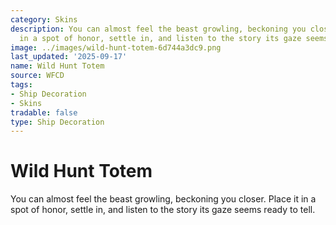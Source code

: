 ```yaml
---
category: Skins
description: You can almost feel the beast growling, beckoning you closer. Place it
  in a spot of honor, settle in, and listen to the story its gaze seems ready to tell.
image: ../images/wild-hunt-totem-6d744a3dc9.png
last_updated: '2025-09-17'
name: Wild Hunt Totem
source: WFCD
tags:
- Ship Decoration
- Skins
tradable: false
type: Ship Decoration
---
```


# Wild Hunt Totem

You can almost feel the beast growling, beckoning you closer. Place it in a spot of honor, settle in, and listen to the story its gaze seems ready to tell.

